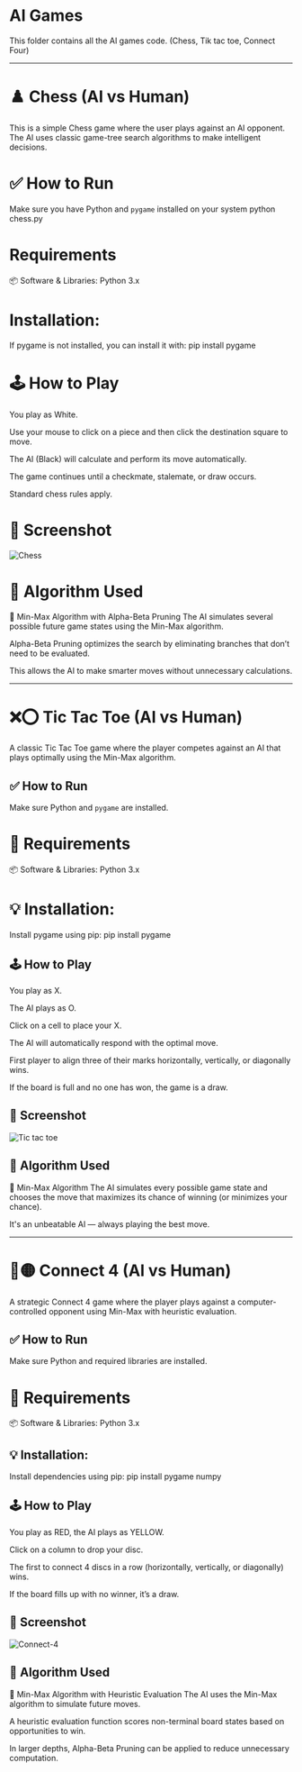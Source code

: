 # AI Games

This folder contains all the AI games code. (Chess, Tik tac toe, Connect Four)

--------


# ♟️ Chess (AI vs Human)

This is a simple Chess game where the user plays against an AI opponent. The AI uses classic game-tree search algorithms to make intelligent decisions.

# ✅ How to Run

Make sure you have Python and `pygame` installed on your system
python chess.py

# Requirements
📦 Software & Libraries:
Python 3.x


#  Installation: 
If pygame is not installed, you can install it with:
pip install pygame

# 🕹️ How to Play
You play as White.

Use your mouse to click on a piece and then click the destination square to move.

The AI (Black) will calculate and perform its move automatically.

The game continues until a checkmate, stalemate, or draw occurs.

Standard chess rules apply.

# 📸 Screenshot
![Chess](https://github.com/Jannat-Neju/AI-Course/blob/8b770b5d1c628348e7c724cdc00153250aa8202d/AI%20Games/Screenshot%20(79).png)


# 🤖 Algorithm Used

🧠 Min-Max Algorithm with Alpha-Beta Pruning
The AI simulates several possible future game states using the Min-Max algorithm.

Alpha-Beta Pruning optimizes the search by eliminating branches that don’t need to be evaluated.

This allows the AI to make smarter moves without unnecessary calculations.

-----



#  ❌⭕ Tic Tac Toe (AI vs Human)
A classic Tic Tac Toe game where the player competes against an AI that plays optimally using the Min-Max algorithm.


## ✅ How to Run 
Make sure Python and `pygame` are installed.


# 🔧 Requirements
📦 Software & Libraries:
Python 3.x


# 💡 Installation:
Install pygame using pip:
pip install pygame

## 🕹️ How to Play
You play as X.

The AI plays as O.

Click on a cell to place your X.

The AI will automatically respond with the optimal move.

First player to align three of their marks horizontally, vertically, or diagonally wins.

If the board is full and no one has won, the game is a draw.


## 📸 Screenshot
![Tic tac toe](https://github.com/Jannat-Neju/AI-Course/blob/3a5687e1247492402cd681bfb48de09e7f749c68/AI%20Games/Screenshot%20(80).png)


## 🤖 Algorithm Used
🧠 Min-Max Algorithm
The AI simulates every possible game state and chooses the move that maximizes its chance of winning (or minimizes your chance).

It's an unbeatable AI — always playing the best move.

------



# 🔴🟡 Connect 4 (AI vs Human)
A strategic Connect 4 game where the player plays against a computer-controlled opponent using Min-Max with heuristic evaluation.

## ✅ How to Run

Make sure Python and required libraries are installed.

# 🔧 Requirements
📦 Software & Libraries:
Python 3.x

## 💡 Installation:
Install dependencies using pip:
pip install pygame numpy

## 🕹️ How to Play
You play as RED, the AI plays as YELLOW.

Click on a column to drop your disc.

The first to connect 4 discs in a row (horizontally, vertically, or diagonally) wins.

If the board fills up with no winner, it’s a draw.

## 📸 Screenshot
![Connect-4](https://github.com/Jannat-Neju/AI-Course/blob/e08217b9792fa62d138fffb76f142f276d62d8e7/AI%20Games/Screenshot%20(81).png)


## 🤖 Algorithm Used
🧠 Min-Max Algorithm with Heuristic Evaluation
The AI uses the Min-Max algorithm to simulate future moves.

A heuristic evaluation function scores non-terminal board states based on opportunities to win.

In larger depths, Alpha-Beta Pruning can be applied to reduce unnecessary computation.







